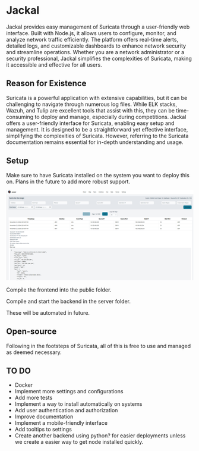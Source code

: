 # Jackal

Jackal provides easy management of Suricata through a user-friendly web interface. Built with Node.js, it allows users to configure, monitor, and analyze network traffic efficiently. The platform offers real-time alerts, detailed logs, and customizable dashboards to enhance network security and streamline operations. Whether you are a network administrator or a security professional, Jackal simplifies the complexities of Suricata, making it accessible and effective for all users.

## Reason for Existence

Suricata is a powerful application with extensive capabilities, but it can be challenging to navigate through numerous log files. While ELK stacks, Wazuh, and Tulip are excellent tools that assist with this, they can be time-consuming to deploy and manage, especially during competitions. Jackal offers a user-friendly interface for Suricata, enabling easy setup and management. It is designed to be a straightforward yet effective interface, simplifying the complexities of Suricata. However, referring to the Suricata documentation remains essential for in-depth understanding and usage.

## Setup

Make sure to have Suricata installed on the system you want to deploy this on. Plans in the future to add more robust support.

![front end picture](front_end.png)

Compile the frontend into the public folder.

Compile and start the backend in the server folder.

These will be automated in future.

## Open-source

Following in the footsteps of Suricata, all of this is free to use and managed as deemed necessary.

## TO DO

-   Docker
-   Implement more settings and configurations
-   Add more tests
-   Implement a way to install automatically on systems
-   Add user authentication and authorization
-   Improve documentation
-   Implement a mobile-friendly interface
-   Add tooltips to settings
-   Create another backend using python? for easier deployments unless we create a easier way to get node installed quickly.
